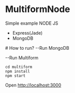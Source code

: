 # MultiformNode
Simple example NODE JS
<ul>
<li>Express(Jade)</li>
<li>MongoDB</li>
</ul>
# How to run?
--Run MongoDB

--Run Multiform
```terminal
cd multiform
npm install
npm start
```

Open <a href='http://localhost:3000'>http://localhost:3000</a>
